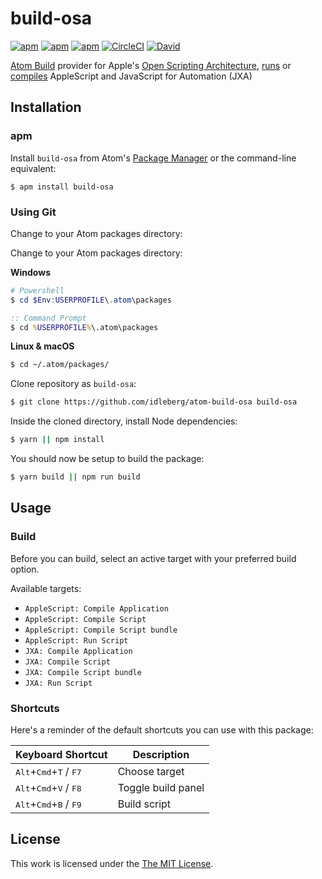 # build-osa

[![apm](https://flat.badgen.net/apm/license/build-osa)](https://atom.io/packages/build-osa)
[![apm](https://flat.badgen.net/apm/v/build-osa)](https://atom.io/packages/build-osa)
[![apm](https://flat.badgen.net/apm/dl/build-osa)](https://atom.io/packages/build-osa)
[![CircleCI](https://flat.badgen.net/circleci/github/idleberg/atom-build-osa)](https://circleci.com/gh/idleberg/atom-build-osa)
[![David](https://flat.badgen.net/david/dev/idleberg/atom-build-osa)](https://david-dm.org/idleberg/atom-build-osa?type=dev)

[Atom Build](https://atombuild.github.io/) provider for Apple's [Open Scripting Architecture][osa], [runs][osascript] or [compiles][osacompile] AppleScript and JavaScript for Automation (JXA)

## Installation

### apm

Install `build-osa` from Atom's [Package Manager](http://flight-manual.atom.io/using-atom/sections/atom-packages/) or the command-line equivalent:

`$ apm install build-osa`

### Using Git

Change to your Atom packages directory:

Change to your Atom packages directory:

**Windows**

```powershell
# Powershell
$ cd $Env:USERPROFILE\.atom\packages
```

```cmd
:: Command Prompt
$ cd %USERPROFILE%\.atom\packages
```

**Linux & macOS**

```bash
$ cd ~/.atom/packages/
```

Clone repository as `build-osa`:

```bash
$ git clone https://github.com/idleberg/atom-build-osa build-osa
```

Inside the cloned directory, install Node dependencies:

```bash
$ yarn || npm install
```

You should now be setup to build the package:

```bash
$ yarn build || npm run build
```

## Usage

### Build

Before you can build, select an active target with your preferred build option.

Available targets:

* `AppleScript: Compile Application`
* `AppleScript: Compile Script`
* `AppleScript: Compile Script bundle`
* `AppleScript: Run Script`
* `JXA: Compile Application`
* `JXA: Compile Script`
* `JXA: Compile Script bundle`
* `JXA: Run Script`

### Shortcuts

Here's a reminder of the default shortcuts you can use with this package:

| Keyboard Shortcut                                          | Description        |
|------------------------------------------------------------|--------------------|
| <kbd>Alt</kbd>+<kbd>Cmd</kbd>+<kbd>T</kbd> / <kbd>F7</kbd> | Choose target      |
| <kbd>Alt</kbd>+<kbd>Cmd</kbd>+<kbd>V</kbd> / <kbd>F8</kbd> | Toggle build panel |
| <kbd>Alt</kbd>+<kbd>Cmd</kbd>+<kbd>B</kbd> / <kbd>F9</kbd> | Build script       |

## License

This work is licensed under the [The MIT License](LICENSE).

[osa]: https://developer.apple.com/library/mac/documentation/AppleScript/Conceptual/AppleScriptX/Concepts/osa.html
[osascript]: https://developer.apple.com/library/mac/documentation/Darwin/Reference/ManPages/man1/osascript.1.html
[osacompile]: https://developer.apple.com/library/mac/documentation/Darwin/Reference/ManPages/man1/osacompile.1.html
